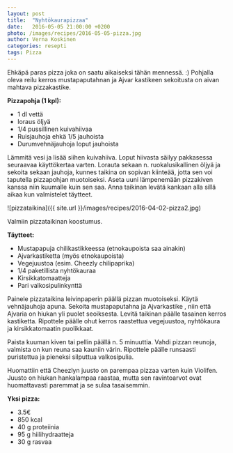 ```yaml
---
layout: post
title:  "Nyhtökaurapizzaa"
date:   2016-05-05 21:00:00 +0200
photo: /images/recipes/2016-05-05-pizza.jpg
author: Verna Koskinen
categories: resepti
tags: Pizza
---
```


Ehkäpä paras pizza joka on saatu aikaiseksi tähän mennessä. :) Pohjalla oleva reilu kerros mustapaputahnan ja Ajvar kastikeen sekoitusta on aivan mahtava pizzakastike.

**Pizzapohja (1 kpl):**

- 1 dl vettä
- loraus öljyä
- 1/4 pussillinen kuivahiivaa
- Ruisjauhoja ehkä 1/5 jauhoista
- Durumvehnäjauhoja loput jauhoista

Lämmitä vesi ja lisää siihen kuivahiiva. Loput hiivasta säilyy pakkasessa seuraavaa käyttökertaa varten. Lorauta sekaan n. ruokalusikallinen öljyä ja sekoita sekaan jauhoja, kunnes taikina on sopivan kiinteää, jotta sen voi taputella pizzapohjan muotoiseksi. Aseta uuni lämpenemään pizzakiven kanssa niin kuumalle kuin sen saa. Anna taikinan levätä kankaan alla sillä aikaa kun valmistelet täytteet.

![pizzataikina]({{ site.url }}/images/recipes/2016-04-02-pizza2.jpg)

Valmiin pizzataikinan koostumus.

**Täytteet:**

- Mustapapuja chilikastikkeessa (etnokaupoista saa ainakin)
- Ajvarkastiketta (myös etnokaupoista)
- Vegejuustoa (esim. Cheezly chilipaprika)
- 1/4 paketillista nyhtökauraa
- Kirsikkatomaatteja
- Pari valkosipulinkynttä

Painele pizzataikina leivinpaperin päällä pizzan muotoiseksi. Käytä vehnäjauhoja apuna. Sekoita mustapaputahna ja Ajvarkastike , niin että Ajvaria on hiukan yli puolet seoiksesta. Levitä taikinan päälle tasainen kerros kastiketta. Ripottele päälle ohut kerros raastettua vegejuustoa, nyhtökaura ja kirsikkatomaatin puolikkaat.

Paista kuuman kiven tai pellin päällä n. 5 minuuttia. Vahdi pizzan reunoja, valmista on kun reuna saa kauniin värin. Ripottele päälle runsaasti puristettua ja pieneksi silputtua valkosipulia.

Huomattiin että Cheezlyn juusto on parempaa pizzaa varten kuin Violifen. Juusto on hiukan hankalampaa raastaa, mutta sen ravintoarvot ovat huomattavasti paremmat ja se sulaa tasaisemmin.

**Yksi pizza:**

- 3.5€
- 850 kcal
- 40 g proteiinia
- 95 g hiilihydraatteja
- 30 g rasvaa
